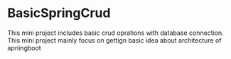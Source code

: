 # BasicSpringCrud
This mini project includes basic crud oprations with database connection. This mini project mainly focus on gettign basic idea about architecture of apriingboot
